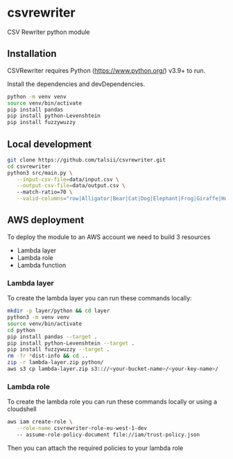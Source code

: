# csvrewriter

CSV Rewriter python module

## Installation
CSVRewriter requires Python (https://www.python.org/) v3.9+ to run.

Install the dependencies and devDependencies.

```sh
python -m venv venv
source venv/bin/activate
pip install pandas
pip install python-Levenshtein
pip install fuzzywuzzy
```

## Local development

```sh
git clone https://github.com/talsii/csvrewriter.git
cd csvrewriter
python3 src/main.py \
   --input-csv-file=data/input.csv \
   --output-csv-file=data/output.csv \ 
   --match-ratio=70 \
   --valid-columns="row|Alligator|Bear|Cat|Dog|Elephant|Frog|Giraffe|Horse|Iguana|Jaguar|Kangaroo"
```


## AWS deployment

To deploy the module to an AWS account we need to build 3 resources

- Lambda layer
- Lambda role
- Lambda function

### Lambda layer
To create the lambda layer you can run these commands locally:

```sh
mkdir -p layer/python && cd layer
python3 -m venv venv
source venv/bin/activate
cd python
pip install pandas --target .
pip install python-Levenshtein --target .
pip install fuzzywuzzy --target .
rm -fr *dist-info && cd ..
zip -r lambda-layer.zip python/
aws s3 cp lambda-layer.zip s3:://<your-bucket-name>/<your-key-name>/
```

### Lambda role
To create the lambda role you can run these commands locally or using a cloudshell

```sh
aws iam create-role \
   --role-name csvrewriter-role-eu-west-1-dev
   -- assume-role-policy-document file://iam/trust-policy.json
```

Then you can attach the required policies to your lambda role




